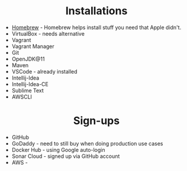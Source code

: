 # <h1 style='text-align:center;'>Installations</h1>

* [Homebrew](https://brew.sh/) - Homebrew helps install stuff you need that Apple didn't.
* VirtualBox - needs alternative
* Vagrant
* Vagrant Manager
* Git
* OpenJDK@11
* Maven
* VSCode - already installed
* Intellij-Idea
* Intellij-Idea-CE
* Sublime Text
* AWSCLI

# <h1 style='text-align:center;'>Sign-ups</h1>

* GitHub
* GoDaddy - need to still buy when doing production use cases
* Docker Hub - using Google auto-login
* Sonar Cloud - signed up via GitHub account
* AWS - 
